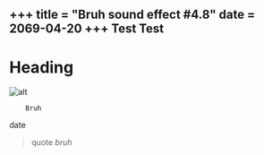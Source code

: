 +++
title = "Bruh sound effect #4.8"
date = 2069-04-20
+++
Test
**Test**
----------
# Heading
![alt](https://upload.wikimedia.org/wikipedia/commons/6/66/An_up-close_picture_of_a_curious_male_domestic_shorthair_tabby_cat.jpg)
```Bruh
    Bruh
```
date
> quote
*bruh*
